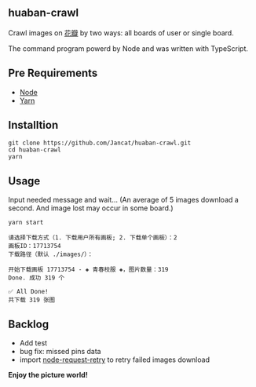 ## huaban-crawl
Crawl images on [花瓣](https://huaba.com) by two ways: all boards of user or single board.

The command program powerd by Node and was written with TypeScript.

## Pre Requirements
- [Node](https://nodejs.org/zh-cn/download/)
- [Yarn](https://yarnpkg.com/zh-Hans/docs/install)

## Installtion
```shell
git clone https://github.com/Jancat/huaban-crawl.git
cd huaban-crawl
yarn
```

## Usage
Input needed message and wait...
(An average of 5 images download a second. And image lost may occur in some board.)

```shell
yarn start

请选择下载方式（1. 下载用户所有画板; 2. 下载单个画板）：2
画板ID：17713754
下载路径（默认 ./images/）：

开始下载画板 17713754 - ◈ 青春校服 ◈，图片数量：319
Done. 成功 319 个

✅ All Done!
共下载 319 张图
```

## Backlog
- Add test
- bug fix: missed pins data
- import [node-request-retry](https://github.com/FGRibreau/node-request-retry) to retry failed images download

**Enjoy the picture world!**